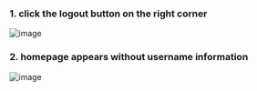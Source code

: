 ### 1. click the logout button on the right corner
![image](https://user-images.githubusercontent.com/50439378/134592556-75738845-f688-4c89-8618-23d94190dce5.png)

### 2. homepage appears without username information
![image](https://user-images.githubusercontent.com/50439378/134592582-e12452c2-419c-429f-a2e6-78d690a67eba.png)
